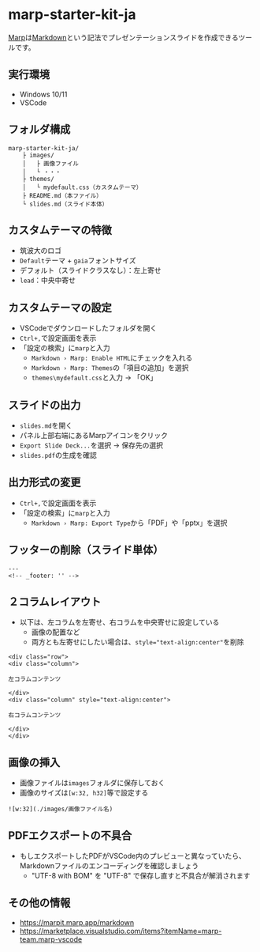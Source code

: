 # marp-starter-kit-ja

[Marp](https://marp.app/)は[Markdown](https://www.markdown.jp/syntax/)という記法でプレゼンテーションスライドを作成できるツールです。

## 実行環境

- Windows 10/11
- VSCode

## フォルダ構成

```
marp-starter-kit-ja/
    ├ images/
    │   ├ 画像ファイル
    │   └ ・・・    
    ├ themes/
    │   └ mydefault.css（カスタムテーマ）
    ├ README.md（本ファイル）
    └ slides.md（スライド本体）
```

## カスタムテーマの特徴

- 筑波大のロゴ
- `Default`テーマ + `gaia`フォントサイズ
- デフォルト（スライドクラスなし）：左上寄せ
- `lead`：中央中寄せ

## カスタムテーマの設定

- VSCodeでダウンロードしたフォルダを開く
- `Ctrl+,`で設定画面を表示
- 「設定の検索」に`marp`と入力
    -  `Markdown › Marp: Enable HTML`にチェックを入れる
    - `Markdown › Marp: Themes`の「項目の追加」を選択
    - `themes\mydefault.css`と入力 → 「OK」

## スライドの出力

- `slides.md`を開く
- パネル上部右端にあるMarpアイコンをクリック
- `Export Slide Deck...`を選択 → 保存先の選択
- `slides.pdf`の生成を確認

## 出力形式の変更

- `Ctrl+,`で設定画面を表示
- 「設定の検索」に`marp`と入力
    - `Markdown › Marp: Export Type`から「PDF」や「pptx」を選択

## フッターの削除（スライド単体）

```
---
<!-- _footer: '' -->
```

## ２コラムレイアウト
- 以下は、左コラムを左寄せ、右コラムを中央寄せに設定している
  - 画像の配置など
  - 両方とも左寄せにしたい場合は、`style="text-align:center"`を削除
```
<div class="row">
<div class="column">

左コラムコンテンツ

</div>
<div class="column" style="text-align:center">

右コラムコンテンツ

</div>
</div>
```

## 画像の挿入

- 画像ファイルは`images`フォルダに保存しておく
- 画像のサイズは`[w:32, h32]`等で設定する

```
![w:32](./images/画像ファイル名)
```


## PDFエクスポートの不具合

- もしエクスポートしたPDFがVSCode内のプレビューと異なっていたら、Markdownファイルのエンコーディングを確認しましょう
    - "UTF-8 with BOM" を "UTF-8" で保存し直すと不具合が解消されます

## その他の情報

- https://marpit.marp.app/markdown
- https://marketplace.visualstudio.com/items?itemName=marp-team.marp-vscode
